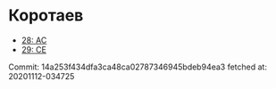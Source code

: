 # Коротаев
- [28: AC](28.md)
- [29: CE](29.md)

Commit: 14a253f434dfa3ca48ca02787346945bdeb94ea3
 fetched at: 20201112-034725
